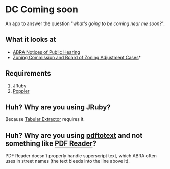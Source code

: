 # DC Coming soon

An app to answer the question "*what's going to be coming near me soon?*".

## What it looks at

* [ABRA Notices of Public Hearing](http://abra.dc.gov/page/notices-public-hearing)
* [Zoning Commission and Board of Zoning Adjustment Cases](https://app.dcoz.dc.gov/content/search/Search.aspx)*

## Requirements

1. JRuby
2. [Poppler](http://poppler.freedesktop.org/)

## Huh? Why are you using JRuby?

Because [Tabular Extractor](https://github.com/tabulapdf/tabula-extractor) requires it.

## Huh? Why are you using [pdftotext](https://github.com/benbalter/pdftotext) and not something like [PDF Reader](https://github.com/yob/pdf-reader)?

PDF Reader doesn't properly handle superscript text, which ABRA often uses in street names (the text bleeds into the line above it).
